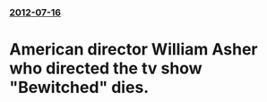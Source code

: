 ### [2012-07-16](/news/2012/07/16/index.md)

# American director William Asher who directed the tv show "Bewitched" dies.



